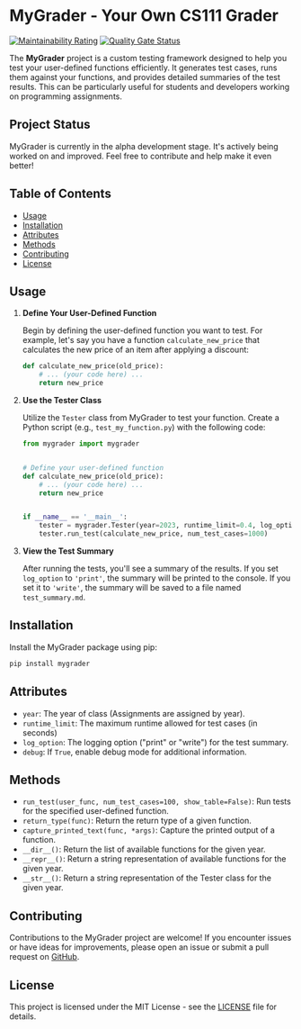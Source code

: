 # MyGrader - Your Own CS111 Grader

[![Maintainability Rating](https://sonarcloud.io/api/project_badges/measure?project=AppleBoiy_my-grader&metric=sqale_rating)](https://sonarcloud.io/summary/new_code?id=AppleBoiy_my-grader) [![Quality Gate Status](https://sonarcloud.io/api/project_badges/measure?project=AppleBoiy_my-grader&metric=alert_status)](https://sonarcloud.io/summary/new_code?id=AppleBoiy_my-grader)

The **MyGrader** project is a custom testing framework designed to help you test your user-defined functions
efficiently. It generates test cases, runs them against your functions, and provides detailed summaries of the test
results. This can be particularly useful for students and developers working on programming assignments.

## Project Status

MyGrader is currently in the alpha development stage. It's actively being worked on and improved. Feel free to
contribute and help make it even better!

## Table of Contents

- [Usage](#usage)
- [Installation](#installation)
- [Attributes](#attributes)
- [Methods](#methods)
- [Contributing](#contributing)
- [License](#license)

## Usage

1. **Define Your User-Defined Function**

   Begin by defining the user-defined function you want to test. For example, let's say you have a
   function `calculate_new_price` that calculates the new price of an item after applying a discount:
    ```python
    def calculate_new_price(old_price):
        # ... (your code here) ...
        return new_price
    ```

2. **Use the Tester Class**

   Utilize the `Tester` class from MyGrader to test your function. Create a Python script (e.g., `test_my_function.py`)
   with the following code:

    ```python
    from mygrader import mygrader
    
    
    # Define your user-defined function
    def calculate_new_price(old_price):
        # ... (your code here) ...
        return new_price
    
    
    if __name__ == '__main__':
        tester = mygrader.Tester(year=2023, runtime_limit=0.4, log_option="print")
        tester.run_test(calculate_new_price, num_test_cases=1000)
    ```

3. **View the Test Summary**

   After running the tests, you'll see a summary of the results. If you set `log_option` to `'print'`, the summary will
   be
   printed to the console. If you set it to `'write'`, the summary will be saved to a file named `test_summary.md`.

## Installation

Install the MyGrader package using pip:

```bash
pip install mygrader
```

## Attributes

- `year`: The year of class (Assignments are assigned by year).
- `runtime_limit`: The maximum runtime allowed for test cases (in seconds)
- `log_option`: The logging option ("print" or "write") for the test summary.
- `debug`: If `True`, enable debug mode for additional information.

## Methods

- `run_test(user_func, num_test_cases=100, show_table=False)`: Run tests for the specified user-defined function.
- `return_type(func)`: Return the return type of a given function.
- `capture_printed_text(func, *args)`: Capture the printed output of a function.
- `__dir__()`: Return the list of available functions for the given year.
- `__repr__()`: Return a string representation of available functions for the given year.
- `__str__()`: Return a string representation of the Tester class for the given year.

## Contributing

Contributions to the MyGrader project are welcome! If you encounter issues or have ideas for improvements, please open
an issue or submit a pull request on [GitHub](https://github.com/AppleBoiy/my-grader).

## License

This project is licensed under the MIT License - see the [LICENSE](LICENSE) file for details.
